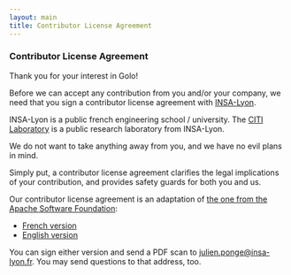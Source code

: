 ```yaml
---
layout: main
title: Contributor License Agreement
---
```


### Contributor License Agreement

Thank you for your interest in Golo!

Before we can accept any contribution from you and/or your company, we need that you sign a
contributor license agreement with [INSA-Lyon](http://www.insa-lyon.fr/).

INSA-Lyon is a public french engineering school / university.
The [CITI Laboratory](http://www.citi-lab.fr/) is a public research laboratory from INSA-Lyon.

We do not want to take anything away from you, and we have no evil plans in mind.

Simply put, a contributor license agreement clarifies the legal implications of your contribution,
and provides safety guards for both you and us.

Our contributor license agreement is an adaptation of
[the one from the Apache Software Foundation](http://www.apache.org/licenses/):

- [French version](CLA-Golo-FR.pdf)
- [English version](CLA-Golo-EN.pdf)

You can sign either version and send a PDF scan to
[julien.ponge@insa-lyon.fr](mailto:julien.ponge@insa-lyon.fr).
You may send questions to that address, too.
